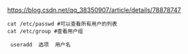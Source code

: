 

https://blog.csdn.net/qq_38350907/article/details/78878747

```shell
cat /etc/passwd #可以查看所有用户的列表
cat /etc/group #查看用户组

 useradd  选项  用户名
```

